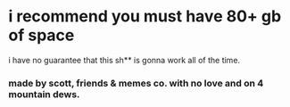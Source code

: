 # i recommend you must have 80+ gb of space
i have no guarantee that this sh** is gonna work all of the time.

### made by scott, friends & memes co. with no love and on 4 mountain dews.